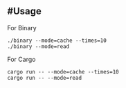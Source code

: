 #Usage
---

For Binary
```
./binary --mode=cache --times=10
./binary --mode=read
```

For Cargo
```
cargo run -- --mode=cache --times=10
cargo run -- --mode=read
```
